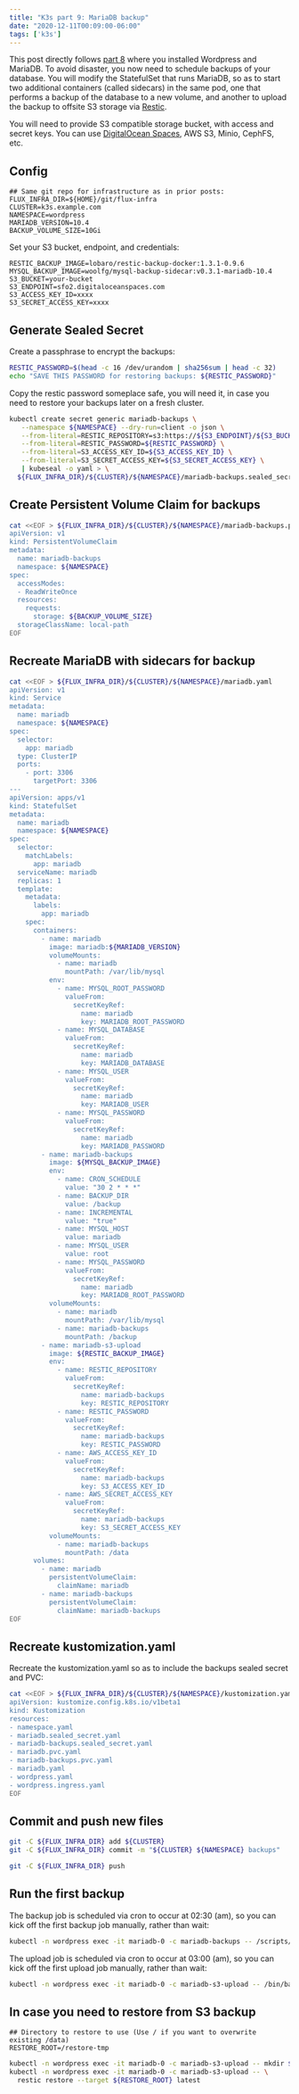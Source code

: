 ```yaml
---
title: "K3s part 9: MariaDB backup"
date: "2020-12-11T00:09:00-06:00"
tags: ['k3s']
---
```


This post directly follows [part 8](/blog/k3s/k3s-08-wordpress) where you
installed Wordpress and MariaDB. To avoid disaster, you now need to schedule
backups of your database. You will modify the StatefulSet that runs MariaDB, so
as to start two additional containers (called sidecars) in the same pod, one
that performs a backup of the database to a new volume, and another to upload
the backup to offsite S3 storage via [Restic](https://restic.net/).

You will need to provide S3 compatible storage bucket, with access and secret
keys. You can use [DigitalOcean
Spaces](https://www.digitalocean.com/products/spaces/), AWS S3, Minio, CephFS,
etc.

## Config

```env
## Same git repo for infrastructure as in prior posts:
FLUX_INFRA_DIR=${HOME}/git/flux-infra
CLUSTER=k3s.example.com
NAMESPACE=wordpress
MARIADB_VERSION=10.4
BACKUP_VOLUME_SIZE=10Gi
```

Set your S3 bucket, endpoint, and credentials:

```env
RESTIC_BACKUP_IMAGE=lobaro/restic-backup-docker:1.3.1-0.9.6
MYSQL_BACKUP_IMAGE=woolfg/mysql-backup-sidecar:v0.3.1-mariadb-10.4
S3_BUCKET=your-bucket
S3_ENDPOINT=sfo2.digitaloceanspaces.com
S3_ACCESS_KEY_ID=xxxx
S3_SECRET_ACCESS_KEY=xxxx
```

## Generate Sealed Secret

Create a passphrase to encrypt the backups:

```bash
RESTIC_PASSWORD=$(head -c 16 /dev/urandom | sha256sum | head -c 32)
echo "SAVE THIS PASSWORD for restoring backups: ${RESTIC_PASSWORD}"
```

Copy the restic password someplace safe, you will need it, in case you need to
restore your backups later on a fresh cluster.

```bash
kubectl create secret generic mariadb-backups \
   --namespace ${NAMESPACE} --dry-run=client -o json \
   --from-literal=RESTIC_REPOSITORY=s3:https://${S3_ENDPOINT}/${S3_BUCKET} \
   --from-literal=RESTIC_PASSWORD=${RESTIC_PASSWORD} \
   --from-literal=S3_ACCESS_KEY_ID=${S3_ACCESS_KEY_ID} \
   --from-literal=S3_SECRET_ACCESS_KEY=${S3_SECRET_ACCESS_KEY} \
   | kubeseal -o yaml > \
  ${FLUX_INFRA_DIR}/${CLUSTER}/${NAMESPACE}/mariadb-backups.sealed_secret.yaml
```

## Create Persistent Volume Claim for backups

```bash
cat <<EOF > ${FLUX_INFRA_DIR}/${CLUSTER}/${NAMESPACE}/mariadb-backups.pvc.yaml
apiVersion: v1
kind: PersistentVolumeClaim
metadata:
  name: mariadb-backups
  namespace: ${NAMESPACE}
spec:
  accessModes:
  - ReadWriteOnce
  resources:
    requests:
      storage: ${BACKUP_VOLUME_SIZE}
  storageClassName: local-path
EOF
```

## Recreate MariaDB with sidecars for backup

```bash
cat <<EOF > ${FLUX_INFRA_DIR}/${CLUSTER}/${NAMESPACE}/mariadb.yaml
apiVersion: v1
kind: Service
metadata:
  name: mariadb
  namespace: ${NAMESPACE}
spec:
  selector:
    app: mariadb
  type: ClusterIP
  ports:
    - port: 3306
      targetPort: 3306
---
apiVersion: apps/v1
kind: StatefulSet
metadata:
  name: mariadb
  namespace: ${NAMESPACE}
spec:
  selector:
    matchLabels:
      app: mariadb
  serviceName: mariadb
  replicas: 1
  template:
    metadata:
      labels:
        app: mariadb
    spec:
      containers:
        - name: mariadb
          image: mariadb:${MARIADB_VERSION}
          volumeMounts:
            - name: mariadb
              mountPath: /var/lib/mysql
          env:
            - name: MYSQL_ROOT_PASSWORD
              valueFrom:
                secretKeyRef:
                  name: mariadb
                  key: MARIADB_ROOT_PASSWORD
            - name: MYSQL_DATABASE
              valueFrom:
                secretKeyRef:
                  name: mariadb
                  key: MARIADB_DATABASE
            - name: MYSQL_USER
              valueFrom:
                secretKeyRef:
                  name: mariadb
                  key: MARIADB_USER
            - name: MYSQL_PASSWORD
              valueFrom:
                secretKeyRef:
                  name: mariadb
                  key: MARIADB_PASSWORD
        - name: mariadb-backups
          image: ${MYSQL_BACKUP_IMAGE}
          env:
            - name: CRON_SCHEDULE
              value: "30 2 * * *"
            - name: BACKUP_DIR
              value: /backup
            - name: INCREMENTAL
              value: "true"
            - name: MYSQL_HOST
              value: mariadb
            - name: MYSQL_USER
              value: root
            - name: MYSQL_PASSWORD
              valueFrom:
                secretKeyRef:
                  name: mariadb
                  key: MARIADB_ROOT_PASSWORD
          volumeMounts:
            - name: mariadb
              mountPath: /var/lib/mysql
            - name: mariadb-backups
              mountPath: /backup
        - name: mariadb-s3-upload
          image: ${RESTIC_BACKUP_IMAGE}
          env:
            - name: RESTIC_REPOSITORY
              valueFrom:
                secretKeyRef:
                  name: mariadb-backups
                  key: RESTIC_REPOSITORY
            - name: RESTIC_PASSWORD
              valueFrom:
                secretKeyRef:
                  name: mariadb-backups
                  key: RESTIC_PASSWORD
            - name: AWS_ACCESS_KEY_ID
              valueFrom:
                secretKeyRef:
                  name: mariadb-backups
                  key: S3_ACCESS_KEY_ID
            - name: AWS_SECRET_ACCESS_KEY
              valueFrom:
                secretKeyRef:
                  name: mariadb-backups
                  key: S3_SECRET_ACCESS_KEY
          volumeMounts:
            - name: mariadb-backups
              mountPath: /data
      volumes:
        - name: mariadb
          persistentVolumeClaim:
            claimName: mariadb
        - name: mariadb-backups
          persistentVolumeClaim:
            claimName: mariadb-backups
EOF
```

## Recreate kustomization.yaml

Recreate the kustomization.yaml so as to include the backups sealed secret and
PVC:

```bash
cat <<EOF > ${FLUX_INFRA_DIR}/${CLUSTER}/${NAMESPACE}/kustomization.yaml
apiVersion: kustomize.config.k8s.io/v1beta1
kind: Kustomization
resources:
- namespace.yaml
- mariadb.sealed_secret.yaml
- mariadb-backups.sealed_secret.yaml
- mariadb.pvc.yaml
- mariadb-backups.pvc.yaml
- mariadb.yaml
- wordpress.yaml
- wordpress.ingress.yaml
EOF
```

## Commit and push new files

```bash
git -C ${FLUX_INFRA_DIR} add ${CLUSTER}
git -C ${FLUX_INFRA_DIR} commit -m "${CLUSTER} ${NAMESPACE} backups"
```

```bash
git -C ${FLUX_INFRA_DIR} push
```

## Run the first backup

The backup job is scheduled via cron to occur at 02:30 (am), so you can kick off
the first backup job manually, rather than wait:

```bash
kubectl -n wordpress exec -it mariadb-0 -c mariadb-backups -- /scripts/backup.sh
```

The upload job is scheduled via cron to occur at 03:00 (am), so you can kick off the first upload job manually, rather than wait:

```bash
kubectl -n wordpress exec -it mariadb-0 -c mariadb-s3-upload -- /bin/backup
```

## In case you need to restore from S3 backup

```env
## Directory to restore to use (Use / if you want to overwrite existing /data)
RESTORE_ROOT=/restore-tmp
```

```bash
kubectl -n wordpress exec -it mariadb-0 -c mariadb-s3-upload -- mkdir ${RESTORE_ROOT}
kubectl -n wordpress exec -it mariadb-0 -c mariadb-s3-upload -- \
  restic restore --target ${RESTORE_ROOT} latest
```
